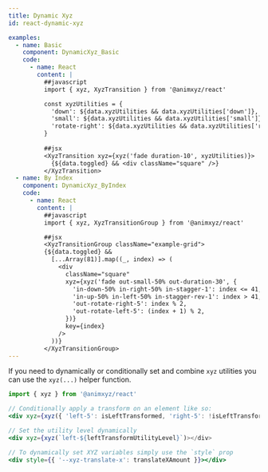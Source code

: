 ```yaml
---
title: Dynamic Xyz
id: react-dynamic-xyz

examples:
  - name: Basic
    component: DynamicXyz_Basic
    code:
      - name: React
        content: |
          ##javascript   
          import { xyz, XyzTransition } from '@animxyz/react'

          const xyzUtilities = {
            'down': ${data.xyzUtilities && data.xyzUtilities['down']},
            'small': ${data.xyzUtilities && data.xyzUtilities['small']},
            'rotate-right': ${data.xyzUtilities && data.xyzUtilities['rotate-right']},
          }
          
          ##jsx
          <XyzTransition xyz={xyz('fade duration-10', xyzUtilities)}>
            {${data.toggled} && <div className="square" />}
          </XyzTransition>
  - name: By Index
    component: DynamicXyz_ByIndex
    code:
      - name: React
        content: |
          ##javascript   
          import { xyz, XyzTransitionGroup } from '@animxyz/react'

          ##jsx
          <XyzTransitionGroup className="example-grid">
          {${data.toggled} &&
            [...Array(81)].map((_, index) => (
              <div
                className="square"
                xyz={xyz('fade out-small-50% out-duration-30', {
                  'in-down-50% in-right-50% in-stagger-1': index <= 41,
                  'in-up-50% in-left-50% in-stagger-rev-1': index > 41,
                  'out-rotate-right-5': index % 2,
                  'out-rotate-left-5': (index + 1) % 2,
                })}
                key={index}
              />
            ))}
          </XyzTransitionGroup>
---
```


If you need to dynamically or conditionally set and combine `xyz` utilities you can use the `xyz(...)` helper function.

```jsx
import { xyz } from '@animxyz/react'

// Conditionally apply a transform on an element like so:
<div xyz={xyz({ 'left-5': isLeftTransformed, 'right-5': !isLeftTransformed })}></div>

// Set the utility level dynamically
<div xyz={xyz(`left-${leftTransformUtilityLevel}`)></div>

// To dynamically set XYZ variables simply use the `style` prop
<div style={{ '--xyz-translate-x': translateXAmount }}></div>
```
